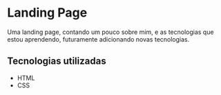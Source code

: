 # Landing Page
Uma landing page, contando um pouco sobre mim, e as tecnologias que estou aprendendo, futuramente adicionando novas tecnologias.

## Tecnologias utilizadas
- HTML
- CSS
